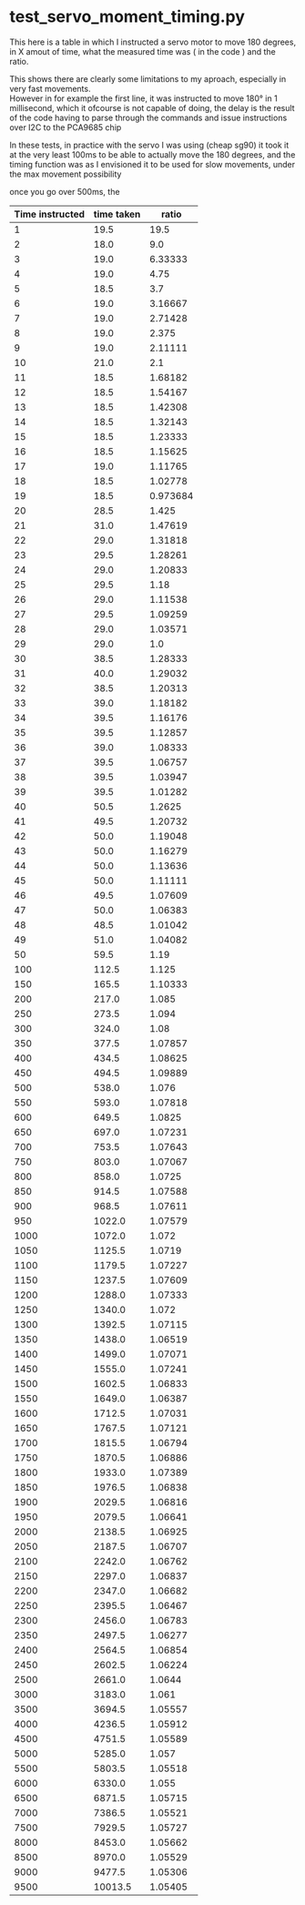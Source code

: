 
# test_servo_moment_timing.py



This here is a table in which I instructed a servo motor to move 180 degrees, in X amout of time, 
what the measured time was ( in the code ) and the ratio.

This shows there are clearly some limitations to my aproach, especially in very fast movements.  
However in for example  the first line, it was instructed to move 180° in 1 millisecond, which it ofcourse is not capable
of doing, the delay is the result of the code having to parse through the commands and issue instructions over I2C to the PCA9685 chip

In these tests, in practice with the servo I was using (cheap sg90) it took it at the very least 100ms to be able to actually move 
the 180 degrees, and the timing function was as I envisioned it to be used for slow movements, under the max movement possibility

once you go over 500ms, the 

|Time instructed |time taken   |ratio     |
|----|------|--------|
|1   |19.5  |19.5    |
|2   |18.0  |9.0     |
|3   |19.0  |6.33333 |
|4   |19.0  |4.75    |
|5   |18.5  |3.7     |
|6   |19.0  |3.16667 |
|7   |19.0  |2.71428 |
|8   |19.0  |2.375   |
|9   |19.0  |2.11111 |
|10  |21.0  |2.1     |
|11  |18.5  |1.68182 |
|12  |18.5  |1.54167 |
|13  |18.5  |1.42308 |
|14  |18.5  |1.32143 |
|15  |18.5  |1.23333 |
|16  |18.5  |1.15625 |
|17  |19.0  |1.11765 |
|18  |18.5  |1.02778 |
|19  |18.5  |0.973684|
|20  |28.5  |1.425   |
|21  |31.0  |1.47619 |
|22  |29.0  |1.31818 |
|23  |29.5  |1.28261 |
|24  |29.0  |1.20833 |
|25  |29.5  |1.18    |
|26  |29.0  |1.11538 |
|27  |29.5  |1.09259 |
|28  |29.0  |1.03571 |
|29  |29.0  |1.0     |
|30  |38.5  |1.28333 |
|31  |40.0  |1.29032 |
|32  |38.5  |1.20313 |
|33  |39.0  |1.18182 |
|34  |39.5  |1.16176 |
|35  |39.5  |1.12857 |
|36  |39.0  |1.08333 |
|37  |39.5  |1.06757 |
|38  |39.5  |1.03947 |
|39  |39.5  |1.01282 |
|40  |50.5  |1.2625  |
|41  |49.5  |1.20732 |
|42  |50.0  |1.19048 |
|43  |50.0  |1.16279 |
|44  |50.0  |1.13636 |
|45  |50.0  |1.11111 |
|46  |49.5  |1.07609 |
|47  |50.0  |1.06383 |
|48  |48.5  |1.01042 |
|49  |51.0  |1.04082 |
|50  |59.5  |1.19    |
|100 |112.5 |1.125   |
|150 |165.5 |1.10333 |
|200 |217.0 |1.085   |
|250 |273.5 |1.094   |
|300 |324.0 |1.08    |
|350 |377.5 |1.07857 |
|400 |434.5 |1.08625 |
|450 |494.5 |1.09889 |
|500 |538.0 |1.076   |
|550 |593.0 |1.07818 |
|600 |649.5 |1.0825  |
|650 |697.0 |1.07231 |
|700 |753.5 |1.07643 |
|750 |803.0 |1.07067 |
|800 |858.0 |1.0725  |
|850 |914.5 |1.07588 |
|900 |968.5 |1.07611 |
|950 |1022.0|1.07579 |
|1000|1072.0|1.072   |
|1050|1125.5|1.0719  |
|1100|1179.5|1.07227 |
|1150|1237.5|1.07609 |
|1200|1288.0|1.07333 |
|1250|1340.0|1.072   |
|1300|1392.5|1.07115 |
|1350|1438.0|1.06519 |
|1400|1499.0|1.07071 |
|1450|1555.0|1.07241 |
|1500|1602.5|1.06833 |
|1550|1649.0|1.06387 |
|1600|1712.5|1.07031 |
|1650|1767.5|1.07121 |
|1700|1815.5|1.06794 |
|1750|1870.5|1.06886 |
|1800|1933.0|1.07389 |
|1850|1976.5|1.06838 |
|1900|2029.5|1.06816 |
|1950|2079.5|1.06641 |
|2000|2138.5|1.06925 |
|2050|2187.5|1.06707 |
|2100|2242.0|1.06762 |
|2150|2297.0|1.06837 |
|2200|2347.0|1.06682 |
|2250|2395.5|1.06467 |
|2300|2456.0|1.06783 |
|2350|2497.5|1.06277 |
|2400|2564.5|1.06854 |
|2450|2602.5|1.06224 |
|2500|2661.0|1.0644  |
|3000|3183.0 |1.061  |
|3500|3694.5 |1.05557|
|4000|4236.5 |1.05912|
|4500|4751.5 |1.05589|
|5000|5285.0 |1.057  |
|5500|5803.5 |1.05518|
|6000|6330.0 |1.055  |
|6500|6871.5 |1.05715|
|7000|7386.5 |1.05521|
|7500|7929.5 |1.05727|
|8000|8453.0 |1.05662|
|8500|8970.0 |1.05529|
|9000|9477.5 |1.05306|
|9500|10013.5|1.05405|

